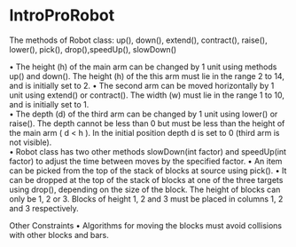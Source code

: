 # IntroProRobot

The methods of Robot class: 
up(), down(), extend(), contract(), raise(), lower(), pick(), drop(),speedUp(), slowDown()

•	The height (h) of the main arm can be changed by 1 unit using methods up() and down(). The height (h) of the this arm must lie in the range 2 to 14, and is initially set to 2. 
•	The second arm can be moved horizontally by 1 unit using extend() or contract(). The width (w) must lie in the range 1 to 10, and is initially set to 1.  
•	The depth (d) of the third arm can be changed by 1 unit using lower() or raise(). The depth cannot be less than 0 but must be less than the height of the main arm ( d < h ). In the initial position depth d is set to 0 (third arm is not visible).  
•	Robot class has two other methods slowDown(int factor) and speedUp(int factor) to adjust the time between moves by the specified factor.
•	An item can be picked from the top of the stack of blocks at source using pick(). 
•	It can be dropped at the top of the stack of blocks at one of the three targets using drop(), depending on the size of the block. The height of blocks can only be 1, 2 or 3. Blocks of height 1, 2 and 3 must be placed in columns 1, 2 and 3 respectively.

Other Constraints
•	Algorithms for moving the blocks must avoid collisions with other blocks and bars.  
